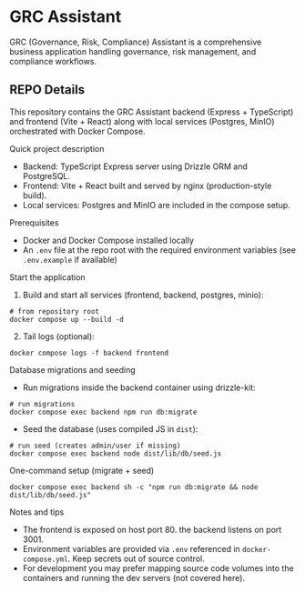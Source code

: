 # GRC Assistant

GRC (Governance, Risk, Compliance) Assistant is a comprehensive business application handling governance, risk management, and compliance workflows.

## REPO Details

This repository contains the GRC Assistant backend (Express + TypeScript) and frontend (Vite + React) along with local services (Postgres, MinIO) orchestrated with Docker Compose.

Quick project description
- Backend: TypeScript Express server using Drizzle ORM and PostgreSQL.
- Frontend: Vite + React built and served by nginx (production-style build).
- Local services: Postgres and MinIO are included in the compose setup.

Prerequisites
- Docker and Docker Compose installed locally
- An `.env` file at the repo root with the required environment variables (see `.env.example` if available)

Start the application
1. Build and start all services (frontend, backend, postgres, minio):

```fish
# from repository root
docker compose up --build -d
```

2. Tail logs (optional):

```fish
docker compose logs -f backend frontend
```

Database migrations and seeding
- Run migrations inside the backend container using drizzle-kit:

```fish
# run migrations
docker compose exec backend npm run db:migrate
```

- Seed the database (uses compiled JS in `dist`):

```fish
# run seed (creates admin/user if missing)
docker compose exec backend node dist/lib/db/seed.js
```

One-command setup (migrate + seed)

```fish
docker compose exec backend sh -c "npm run db:migrate && node dist/lib/db/seed.js"
```

Notes and tips
- The frontend is exposed on host port 80. the backend listens on port 3001.
- Environment variables are provided via `.env` referenced in `docker-compose.yml`. Keep secrets out of source control.
- For development you may prefer mapping source code volumes into the containers and running the dev servers (not covered here).

